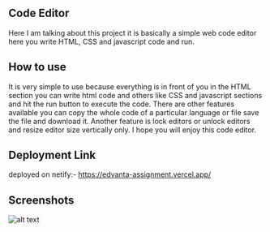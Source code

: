 
## Code Editor
Here I am talking about this project it is basically a simple web code editor here you write HTML, CSS and javascript code and run. 

## How to use
It is very simple to use because everything is in front of you in the HTML section you can write html code and others like CSS and javascript sections and hit the run button to execute the code. There are  other features available you can copy the whole code of a particular language or file save the file and download it. Another feature is lock editors or unlock editors and resize editor size vertically only.  I hope you will enjoy this code editor.


## Deployment Link
deployed on netify:-
https://edvanta-assignment.vercel.app/

## Screenshots
![alt text](https://github.com/praveen021097/edvanta_assignment/blob/main/../screenshots/homepage.png)

